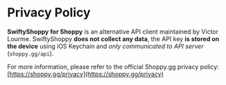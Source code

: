 # Privacy Policy

**SwiftyShoppy for Shoppy** is an alternative API client maintained by Victor Lourme.
SwiftyShoppy **does not collect any data**, the API key **is stored on the device** using iOS Keychain and *only communicated to API server* (`shoppy.gg/api`).

For more information, please refer to the official Shoppy.gg privacy policy: [https://shoppy.gg/privacy](https://shoppy.gg/privacy)
